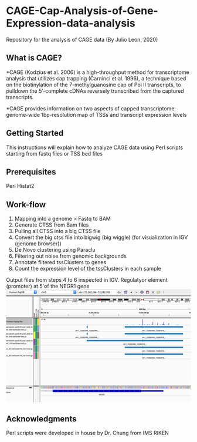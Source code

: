 # CAGE-Cap-Analysis-of-Gene-Expression-data-analysis
Repository for the analysis of CAGE data 
(By Julio Leon, 2020)
## What is CAGE?
*CAGE (Kodzius et al. 2006) is a high-throughput method for transcriptome analysis that utilizes cap trapping (Carninci et al. 1996), a technique based on the biotinylation of the 7-methylguanosine cap of Pol II transcripts, to pulldown the 5′-complete cDNAs reversely transcribed from the captured transcripts.

*CAGE provides information on two aspects of capped transcriptome: genome-wide 1bp-resolution map of TSSs and transcript expression levels

## Getting Started
This instructions will explain how to analyze CAGE data using Perl scripts starting from fastq files or TSS bed files
## Prerequisites
Perl
Histat2

## Work-flow
1. Mapping into a genome  > Fastq to BAM
2. Generate CTSS from Bam files 
3. Pulling all CTSS into a big CTSS file
4. Convert the big ctss file into bigwig (big wiggle)  (for visualization in IGV (genome browser))
5. De Novo clustering using Paraclu
6. Filtering out noise from genomic backgrounds
7. Annotate filtered tssClusters to genes
8. Count the expression level of the tssClusters in each sample

Output files from steps 4 to 6 inspected in IGV. Regulatyor element (promoter) at 5'of the NEGR1 gene
![File inspection in IGV from 4 to 6](https://github.com/JulioLeonIncio/CAGE-CAGE-Cap-Analysis-of-Gene-Expression-data-analysis/blob/master/image.png)



## Acknowledgments
Perl scripts were developed in house by Dr. Chung from IMS RIKEN
